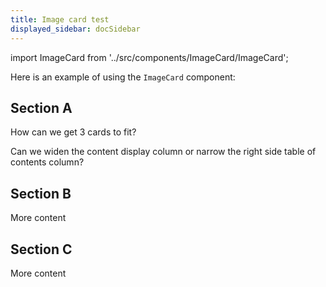 ```yaml
---
title: Image card test
displayed_sidebar: docSidebar
---
```

import ImageCard from '../src/components/ImageCard/ImageCard';

Here is an example of using the `ImageCard` component:

## Section A

How can we get 3 cards to fit?

Can we widen the content display column or narrow the right side table of contents column?

<div style={{ display: 'flex', flexWrap: 'wrap'}}>

<ImageCard
  title="Example Title"
  description="Example description"
  imageUrl="/img/electricity.png"
  linkUrl="example.com"
/>

<ImageCard
  title="Example Title"
  description="Example description"
  imageUrl="/img/electricity.png"
  linkUrl="example.com"
/>

<ImageCard
  title="Example Title"
  description="Example description"
  imageUrl="/img/electricity.png"
  linkUrl="example.com"
/>

</div>


## Section B

More content

## Section C

More content

